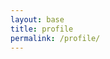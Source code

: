 ```yaml
---
layout: base
title: profile
permalink: /profile/
---
```

<!DOCTYPE html>
<html lang="en">
<head>
    <meta charset="UTF-8">
    <meta name="viewport" content="width=device-width, initial-scale=1.0">
    <style>
        /* Add some styling to the navbar */
        #navbar {
            background-color: #333;
            color: white;
            padding: 10px;
            text-align: center;
        }

        #profileImage {
            max-width: 50px; /* Adjust the size of the profile image as needed */
            height: auto;
            margin-top: 10px;
        }

        #profileAscii {
            font-family: monospace;
            white-space: pre;
            margin-top: 10px;
        }

        .profileOption {
            font-family: monospace;
            white-space: pre;
            display: none;
            margin-top: 10px;
        }
    </style>
    <title>Exercise Profiles</title>
</head>
<body>
    <div id="navbar">
        <h2>Exercise Profiles</h2>
        <label for="profileSelect">Select Profile:</label>
        <select id="profileSelect" onchange="updateProfile()">
            <option value="profile1">Profile 1</option>
            <option value="profile2">Profile 2</option>
            <option value="profile3">Profile 3</option>
            <option value="profile4">Profile 4</option>
            <option value="profile5">Profile 5</option>
        </select>
        <img id="profileImage" src="" alt="Profile Image">
        <div id="profileAscii"></div>
    </div>
    <div>
        <h3>All Options:</h3>    ________
            |      |
            |      O
            |     /|\\
            |     / \\
            |_________
          
            \\    O
             \\   |\\
              \\  / \\
               \\/___\\
            __
            ( o>
            /)__)
            - \\ \\
               / /

            +----+
            |o o |
            | \\  |
            |  | |  
            +-----+
            \\_o< 
            | \\ 
            <_/ 
   </div>
    </div>
    <script>
        function updateProfile() {
            // Get the selected profile value
            var selectedProfile = document.getElementById("profileSelect").value;
            // Show the selected profile's ASCII art
            document.getElementById("profileAscii").textContent = getProfileAscii(selectedProfile);
            // Hide the selected profile's option
            var allOptions = document.getElementsByClassName("profileOption");
            for (var i = 0; i < allOptions.length; i++) {
                allOptions[i].style.display = "none";
            }
            // Show all options
            document.getElementById(selectedProfile).style.display = "block";
            // Set the profile image based on the selected profile
            var profileImage = document.getElementById("profileImage");
            profileImage.src = getProfileImage(selectedProfile);
        }
        // ASCII art functions
        function getProfileAscii(profile) {
            switch (profile) {
                case "profile1":
                    return `
                    ________
                    |      |
                    |      O
                    |     /|\\
                    |     / \\
                    |_________
                    `;
                case "profile2":
                    return `
                    \\    O
                     \\   |\\
                      \\  / \\
                       \\/___\\
                    `;
                case "profile3":
                    return `
                    __
                    ( o>
                    /)__)
                    - \\ \\
                       / /
                    `;
                case "profile4":
                    return `
                    +----+
                    |o o |
                    | \\  |
                    |  | |  
                    +-----+
                    `;
                case "profile5":
                    return `
                    \\_o< 
                    | \\ 
                    <_/ 
                    `;
                default:
                    return ""; // Set a default ASCII art or leave it empty
            }
        }
        // Profile image function
        function getProfileImage(profile) {
            switch (profile) {
                case "profile1":
                    return "path_to_profile1_image.jpg"; // Replace with the actual path to your profile image
                case "profile2":
                    return "path_to_profile2_image.jpg";
                case "profile3":
                    return "path_to_profile3_image.jpg";
                case "profile4":
                    return "path_to_profile4_image.jpg";
                case "profile5":
                    return "path_to_profile5_image.jpg";
                default:
                    return ""; // Set a default image or leave it empty
            }
        }

        // Initial update when the page loads
        updateProfile();
    </script>
</body>
</html>
